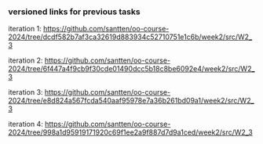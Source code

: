 ### versioned links for previous tasks

iteration 1: https://github.com/santten/oo-course-2024/tree/dcdf582b7af3ca32619d883934c52710751e1c6b/week2/src/W2_3

iteration 2: https://github.com/santten/oo-course-2024/tree/6f447a4f9cb9f30cde01490dcc5b18c8be6092e4/week2/src/W2_3

iteration 3: https://github.com/santten/oo-course-2024/tree/e8d824a567fcda540aaf95978e7a36b261bd09a1/week2/src/W2_3

iteration 4: https://github.com/santten/oo-course-2024/tree/998a1d95919171920c69f1ee2a9f887d7d9a1ced/week2/src/W2_3

